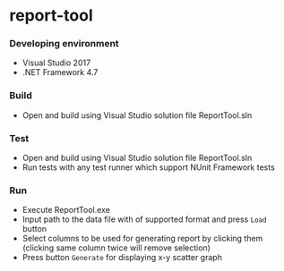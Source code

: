 # report-tool

### Developing environment
 - Visual Studio 2017
 - .NET Framework 4.7
 
### Build
 - Open and build using Visual Studio solution file ReportTool.sln
 
 
### Test
 - Open and build using Visual Studio solution file ReportTool.sln
 - Run tests with any test runner which support NUnit Framework tests
 
### Run
 - Execute ReportTool.exe
 - Input path to the data file with of supported format and press `Load` button
 - Select columns to be used for generating report by clicking them (clicking same column twice will remove selection)
 - Press button `Generate` for displaying x-y scatter graph

